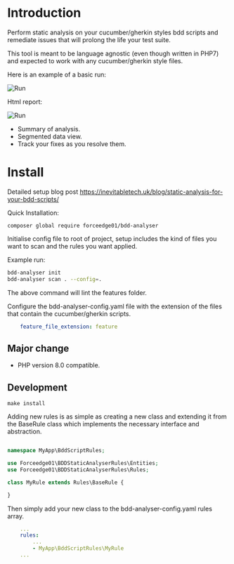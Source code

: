 Introduction
====

Perform static analysis on your cucumber/gherkin styles bdd scripts and remediate issues that will prolong the life your test suite.

This tool is meant to be language agnostic (even though written in PHP7) and expected to work with any cucumber/gherkin style files.

Here is an example of a basic run:

![Run](https://raw.githubusercontent.com/forceedge01/behaviour-suite-analyser/master/extras/bdd-analyser.png#version=1)

Html report:

![Run](https://raw.githubusercontent.com/forceedge01/behaviour-suite-analyser/master/extras/report.png#version=1)

- Summary of analysis.
- Segmented data view.
- Track your fixes as you resolve them.

Install
====

Detailed setup blog post https://inevitabletech.uk/blog/static-analysis-for-your-bdd-scripts/

Quick Installation:

```
composer global require forceedge01/bdd-analyser
```

Initialise config file to root of project, setup includes the kind of files you want to scan and the rules you want applied.

Example run:

```bash
bdd-analyser init
bdd-analyser scan . --config=.
```

The above command will lint the features folder.

Configure the bdd-analyser-config.yaml file with the extension of the files that contain the cucumber/gherkin scripts.

```yaml
    feature_file_extension: feature
```

Major change
-----

- PHP version 8.0 compatible.

Development
-----

```
make install
```

Adding new rules is as simple as creating a new class and extending it from the BaseRule class which implements the necessary interface and abstraction.

```php

namespace MyApp\BddScriptRules;

use Forceedge01\BDDStaticAnalyserRules\Entities;
use Forceedge01\BDDStaticAnalyserRules\Rules;

class MyRule extends Rules\BaseRule {

}
```

Then simply add your new class to the bdd-analyser-config.yaml rules array.

```yaml
    ...
    rules:
        ...
        - MyApp\BddScriptRules\MyRule
    ...
```
